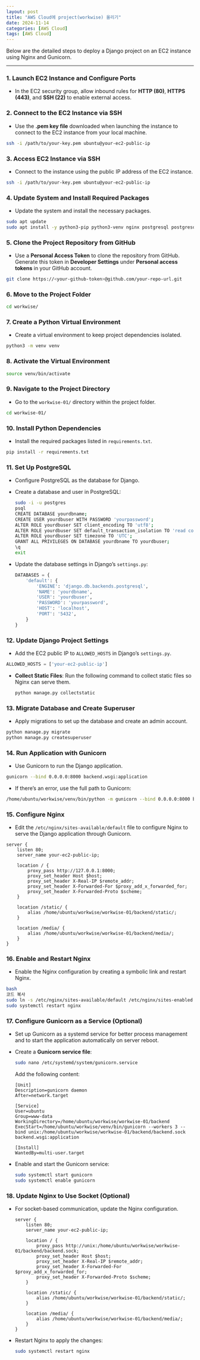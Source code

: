 ```yaml
---
layout: post
title: "AWS Cloud에 project(workwise) 올리기"
date: 2024-11-14
categories: [AWS Cloud]
tags: [AWS Cloud]
---
```


Below are the detailed steps to deploy a Django project on an EC2 instance using Nginx and Gunicorn.

---

### 1. Launch EC2 Instance and Configure Ports

- In the EC2 security group, allow inbound rules for **HTTP (80)**, **HTTPS (443)**, and **SSH (22)** to enable external access.

### 2. Connect to the EC2 Instance via SSH

- Use the **.pem key file** downloaded when launching the instance to connect to the EC2 instance from your local machine.

```bash
ssh -i /path/to/your-key.pem ubuntu@your-ec2-public-ip
```

### 3. Access EC2 Instance via SSH

- Connect to the instance using the public IP address of the EC2 instance.

```bash
ssh -i /path/to/your-key.pem ubuntu@your-ec2-public-ip
```

### 4. Update System and Install Required Packages

- Update the system and install the necessary packages.

```bash
sudo apt update
sudo apt install -y python3-pip python3-venv nginx postgresql postgresql-contrib libpq-dev git
```

### 5. Clone the Project Repository from GitHub

- Use a **Personal Access Token** to clone the repository from GitHub. Generate this token in **Developer Settings** under **Personal access tokens** in your GitHub account.

```bash
git clone https://<your-github-token>@github.com/your-repo-url.git
```

### 6. Move to the Project Folder

```bash
cd workwise/
```

### 7. Create a Python Virtual Environment

- Create a virtual environment to keep project dependencies isolated.

```bash
python3 -m venv venv
```

### 8. Activate the Virtual Environment

```bash
source venv/bin/activate
```

### 9. Navigate to the Project Directory

- Go to the `workwise-01/` directory within the project folder.

```bash
cd workwise-01/
```

### 10. Install Python Dependencies

- Install the required packages listed in `requirements.txt`.

```bash
pip install -r requirements.txt
```

### 11. Set Up PostgreSQL

- Configure PostgreSQL as the database for Django.
- Create a database and user in PostgreSQL:
    
    ```bash
    sudo -i -u postgres
    psql
    CREATE DATABASE yourdbname;
    CREATE USER yourdbuser WITH PASSWORD 'yourpassword';
    ALTER ROLE yourdbuser SET client_encoding TO 'utf8';
    ALTER ROLE yourdbuser SET default_transaction_isolation TO 'read committed';
    ALTER ROLE yourdbuser SET timezone TO 'UTC';
    GRANT ALL PRIVILEGES ON DATABASE yourdbname TO yourdbuser;
    \q
    exit
    ```
    
- Update the database settings in Django’s `settings.py`:
    
    ```python
    DATABASES = {
        'default': {
            'ENGINE': 'django.db.backends.postgresql',
            'NAME': 'yourdbname',
            'USER': 'yourdbuser',
            'PASSWORD': 'yourpassword',
            'HOST': 'localhost',
            'PORT': '5432',
        }
    }
    ```
    

### 12. Update Django Project Settings

- Add the EC2 public IP to `ALLOWED_HOSTS` in Django’s `settings.py`.

```python
ALLOWED_HOSTS = ['your-ec2-public-ip']
```

- **Collect Static Files**:
Run the following command to collect static files so Nginx can serve them.
    
    ```bash
    python manage.py collectstatic
    ```
    

### 13. Migrate Database and Create Superuser

- Apply migrations to set up the database and create an admin account.

```bash
python manage.py migrate
python manage.py createsuperuser
```

### 14. Run Application with Gunicorn

- Use Gunicorn to run the Django application.

```bash
gunicorn --bind 0.0.0.0:8000 backend.wsgi:application
```

- If there’s an error, use the full path to Gunicorn:

```bash
/home/ubuntu/workwise/venv/bin/python -m gunicorn --bind 0.0.0.0:8000 backend.wsgi:application
```

### 15. Configure Nginx

- Edit the `/etc/nginx/sites-available/default` file to configure Nginx to serve the Django application through Gunicorn.

```
server {
    listen 80;
    server_name your-ec2-public-ip;

    location / {
        proxy_pass http://127.0.0.1:8000;
        proxy_set_header Host $host;
        proxy_set_header X-Real-IP $remote_addr;
        proxy_set_header X-Forwarded-For $proxy_add_x_forwarded_for;
        proxy_set_header X-Forwarded-Proto $scheme;
    }

    location /static/ {
        alias /home/ubuntu/workwise/workwise-01/backend/static/;
    }

    location /media/ {
        alias /home/ubuntu/workwise/workwise-01/backend/media/;
    }
}
```

### 16. Enable and Restart Nginx

- Enable the Nginx configuration by creating a symbolic link and restart Nginx.

```bash
bash
코드 복사
sudo ln -s /etc/nginx/sites-available/default /etc/nginx/sites-enabled
sudo systemctl restart nginx

```

### 17. Configure Gunicorn as a Service (Optional)

- Set up Gunicorn as a systemd service for better process management and to start the application automatically on server reboot.
- Create a **Gunicorn service file**:
    
    ```bash
    sudo nano /etc/systemd/system/gunicorn.service
    ```
    
    Add the following content:
    
    ```
    [Unit]
    Description=gunicorn daemon
    After=network.target
    
    [Service]
    User=ubuntu
    Group=www-data
    WorkingDirectory=/home/ubuntu/workwise/workwise-01/backend
    ExecStart=/home/ubuntu/workwise/venv/bin/gunicorn --workers 3 --bind unix:/home/ubuntu/workwise/workwise-01/backend/backend.sock backend.wsgi:application
    
    [Install]
    WantedBy=multi-user.target
    ```
    
- Enable and start the Gunicorn service:
    
    ```bash
    sudo systemctl start gunicorn
    sudo systemctl enable gunicorn
    ```
    

### 18. Update Nginx to Use Socket (Optional)

- For socket-based communication, update the Nginx configuration.
    
    ```
    server {
        listen 80;
        server_name your-ec2-public-ip;
    
        location / {
            proxy_pass http://unix:/home/ubuntu/workwise/workwise-01/backend/backend.sock;
            proxy_set_header Host $host;
            proxy_set_header X-Real-IP $remote_addr;
            proxy_set_header X-Forwarded-For $proxy_add_x_forwarded_for;
            proxy_set_header X-Forwarded-Proto $scheme;
        }
    
        location /static/ {
            alias /home/ubuntu/workwise/workwise-01/backend/static/;
        }
    
        location /media/ {
            alias /home/ubuntu/workwise/workwise-01/backend/media/;
        }
    }
    ```
    
- Restart Nginx to apply the changes:
    
    ```bash
    sudo systemctl restart nginx
    ```